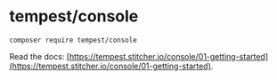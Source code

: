 # tempest/console

```
composer require tempest/console
```

Read the docs: [https://tempest.stitcher.io/console/01-getting-started](https://tempest.stitcher.io/console/01-getting-started).